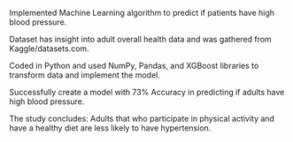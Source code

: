 Implemented Machine Learning algorithm to predict if patients have high blood pressure.

Dataset has insight into adult overall health data and was gathered from Kaggle/datasets.com.

Coded in Python and used NumPy, Pandas, and XGBoost libraries to transform data and implement the model.

Successfully create a model with 73% Accuracy in predicting if adults have high blood pressure.

The study concludes: Adults that who participate in physical activity and have a healthy diet are less likely to have hypertension.
